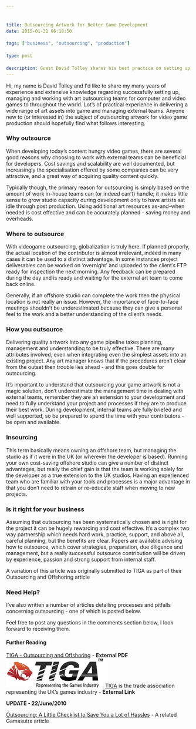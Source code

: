 ```yaml
---


title: Outsourcing Artwork for Better Game Development
date: 2015-01-31 06:18:50

tags: ["business", "outsourcing", "production"]

type: post

description: Guest David Tolley shares his best practice on setting up an outsource operation to maximise your game production.
---
```


Hi, my name is David Tolley and I'd like to share my many years of
experience and extensive knowledge regarding successfully setting up,
managing and working with art outsourcing teams for computer and video
games to throughout the world. Lot’s of practical experience in
delivering a wide range of art assets into game and managing external
teams. Anyone new to (or interested in) the subject of outsourcing
artwork for video game production should hopefully find what follows
interesting.

<!-- more -->

### Why outsource

When developing today’s content hungry video games, there are several
good reasons why choosing to work with external teams can be beneficial
for developers. Cost savings and scalability are well documented, but
increasingly the specialisation offered by some companies can be very
attractive, and a great way of acquiring quality content quickly.

Typically though, the primary reason for outsourcing is simply based on
the amount of work in-house teams can (or indeed can’t) handle; it makes
little sense to grow studio capacity during development only to have
artists sat idle through post production. Using additional art resources
as-and-when needed is cost effective and can be accurately planned -
saving money and overheads.

### Where to outsource

With videogame outsourcing, globalization is truly here. If planned
properly, the actual location of the contributor is almost irrelevant,
indeed in many cases it can be used to a distinct advantage. In some
instances project deliverables can be worked on ‘overnight’ and uploaded
to the client’s FTP ready for inspection the next morning. Any feedback
can be prepared during the day and is ready and waiting for the external
art team to come back online.

Generally, if an offshore studio can complete the work then the physical
location is not really an issue. However, the importance of face-to-face
meetings shouldn’t be underestimated because they can give a personal
feel to the work and a better understanding of the client’s needs.

### How you outsource

Delivering quality artwork into any game pipeline takes planning,
management and understanding to be truly effective. There are many
attributes involved, even when integrating even the simplest assets into
an existing project. Any art manager knows that if the procedures aren’t
clear from the outset then trouble lies ahead - and this goes double for
outsourcing.

It’s important to understand that outsourcing your game artwork is not a
magic solution, don’t underestimate the management time in dealing with
external teams, remember they are an extension to your development and
need to fully understand your project and processes if they are to
produce their best work. During development, internal teams are fully
briefed and well supported, so be prepared to spend the time with your
contributors - be open and available.

### Insourcing

This term basically means owning an offshore team, but managing the
studio as if it were in the UK (or wherever the developer is based).
Running your own cost-saving offshore studio can give a number of
distinct advantages, but really the chief gain is that the team is
working solely for the developer as a true extension to the UK studios.
Having an experienced team who are familiar with your tools and
processes is a major advantage in that you don’t need to retrain or
re-educate staff when moving to new projects.

### Is it right for your business

Assuming that outsourcing has been systematically chosen and is right
for the project it can be hugely rewarding and cost effective. It’s a
complex two way partnership which needs hard work, practice, support,
and above all, careful planning, but the benefits are clear. Papers are
available advising how to outsource, which cover strategies,
preparation, due diligence and management, but a really successful
outsource contribution will be driven by experience, passion and strong
support from internal staff.

A variation of this article was originally submitted to TIGA as part of
their Outsourcing and Offshoring article

### Need Help?

I’ve also written a number of articles detailing processes and pitfalls
concerning outsourcing - one of which is posted below.

Feel free to post any questions in the comments section below, I look
forward to receiving them.

#### Further Reading

[TIGA - Outsourcing and
Offshoring](http://www.tiga.org/Documents/Download05_FINAL.PDF) -
**External PDF**
 [![](/assets/TIGA.gif)TIGA](http://tiga.org/) is the trade association representing the UK’s games industry - **External Link**

**UPDATE - 22/June/2010**

[Outsourcing: A Little Checklist to Save You a Lot of
Hassles](http://www.gamasutra.com/view/feature/5872/outsourcing_a_little_checklist_to_.php) - A related Gamasutra article
